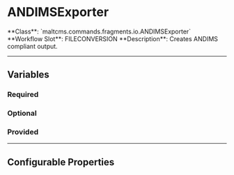 <h1>ANDIMSExporter</h1>
**Class**: `maltcms.commands.fragments.io.ANDIMSExporter`  
**Workflow Slot**: FILECONVERSION  
**Description**: Creates ANDIMS compliant output.  

---

<h2>Variables</h2>
<h3>Required</h3>

<h3>Optional</h3>

<h3>Provided</h3>


---

<h2>Configurable Properties</h2>

